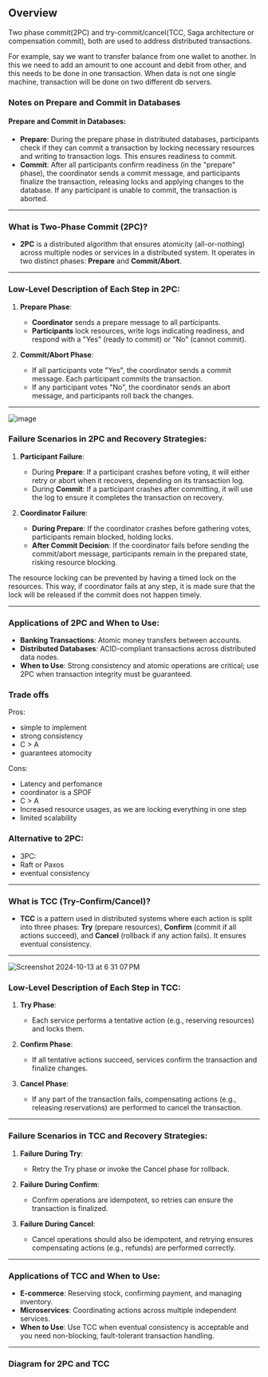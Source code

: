 ## Overview
Two phase commit(2PC) and try-commit/cancel(TCC, Saga architecture or compensation commit), both are used to address distributed transactions. 

For example, say we want to transfer balance from one wallet to another. In this we need to add an amount to one account and debit from other, and this needs to be done in one transaction. When data is not one single machine, transaction will be done on two different db servers. 

### **Notes on Prepare and Commit in Databases**

#### **Prepare and Commit in Databases**:
- **Prepare**: During the prepare phase in distributed databases, participants check if they can commit a transaction by locking necessary resources and writing to transaction logs. This ensures readiness to commit.  
- **Commit**: After all participants confirm readiness (in the "prepare" phase), the coordinator sends a commit message, and participants finalize the transaction, releasing locks and applying changes to the database. If any participant is unable to commit, the transaction is aborted.

---

### **What is Two-Phase Commit (2PC)?**
- **2PC** is a distributed algorithm that ensures atomicity (all-or-nothing) across multiple nodes or services in a distributed system. It operates in two distinct phases: **Prepare** and **Commit/Abort**.
  
---

### **Low-Level Description of Each Step in 2PC**:

1. **Prepare Phase**:
   - **Coordinator** sends a prepare message to all participants.
   - **Participants** lock resources, write logs indicating readiness, and respond with a "Yes" (ready to commit) or "No" (cannot commit).
   
2. **Commit/Abort Phase**:
   - If all participants vote "Yes", the coordinator sends a commit message. Each participant commits the transaction.
   - If any participant votes "No", the coordinator sends an abort message, and participants roll back the changes.

---

![image](https://github.com/user-attachments/assets/77ae3ef8-0b8a-484e-826d-6f60babe94b6)


### **Failure Scenarios in 2PC and Recovery Strategies**:

1. **Participant Failure**:
   - During **Prepare**: If a participant crashes before voting, it will either retry or abort when it recovers, depending on its transaction log.
   - During **Commit**: If a participant crashes after committing, it will use the log to ensure it completes the transaction on recovery.
   
2. **Coordinator Failure**:
   - **During Prepare**: If the coordinator crashes before gathering votes, participants remain blocked, holding locks.
   - **After Commit Decision**: If the coordinator fails before sending the commit/abort message, participants remain in the prepared state, risking resource blocking.

The resource locking can be prevented by having a timed lock on the resources. This way, if coordinator fails at any step, it is made sure that the lock will be released if the commit does not happen timely.

---

### **Applications of 2PC and When to Use**:
- **Banking Transactions**: Atomic money transfers between accounts.
- **Distributed Databases**: ACID-compliant transactions across distributed data nodes.
- **When to Use**: Strong consistency and atomic operations are critical; use 2PC when transaction integrity must be guaranteed.

### Trade offs
Pros:
- simple to implement
- strong consistency
- C > A
- guarantees atomocity

Cons:
- Latency and perfomance
- coordinator is a SPOF
- C > A
- Increased resource usages, as we are locking everything in one step
- limited scalability

### Alternative to 2PC:
- 3PC:
- Raft or Paxos
- eventual consistency
  
---

### **What is TCC (Try-Confirm/Cancel)?**
- **TCC** is a pattern used in distributed systems where each action is split into three phases: **Try** (prepare resources), **Confirm** (commit if all actions succeed), and **Cancel** (rollback if any action fails). It ensures eventual consistency.

---

![Screenshot 2024-10-13 at 6 31 07 PM](https://github.com/user-attachments/assets/685e2ca2-a2eb-4d71-bd6c-c91d2f276b02)


### **Low-Level Description of Each Step in TCC**:

1. **Try Phase**:
   - Each service performs a tentative action (e.g., reserving resources) and locks them.
   
2. **Confirm Phase**:
   - If all tentative actions succeed, services confirm the transaction and finalize changes.
   
3. **Cancel Phase**:
   - If any part of the transaction fails, compensating actions (e.g., releasing reservations) are performed to cancel the transaction.

---

### **Failure Scenarios in TCC and Recovery Strategies**:

1. **Failure During Try**:
   - Retry the Try phase or invoke the Cancel phase for rollback.
   
2. **Failure During Confirm**:
   - Confirm operations are idempotent, so retries can ensure the transaction is finalized.
   
3. **Failure During Cancel**:
   - Cancel operations should also be idempotent, and retrying ensures compensating actions (e.g., refunds) are performed correctly.

---

### **Applications of TCC and When to Use**:
- **E-commerce**: Reserving stock, confirming payment, and managing inventory.
- **Microservices**: Coordinating actions across multiple independent services.
- **When to Use**: Use TCC when eventual consistency is acceptable and you need non-blocking, fault-tolerant transaction handling.

---

### **Diagram for 2PC and TCC**

